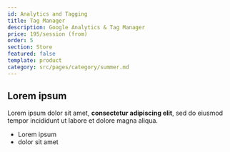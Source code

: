 ```yaml
---
id: Analytics and Tagging
title: Tag Manager
description: Google Analytics & Tag Manager
price: 195/session (from)
order: 5
section: Store
featured: false
template: product
category: src/pages/category/summer.md
---
```

## Lorem ipsum

Lorem ipsum dolor sit amet, **consectetur adipiscing elit**, sed do eiusmod tempor incididunt ut labore et dolore magna aliqua.

- Lorem ipsum
- dolor sit amet